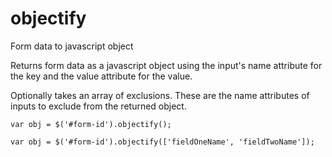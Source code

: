 # objectify

Form data to javascript object

Returns form data as a javascript object using the input's name attribute for the key and the value attribute for the value.

Optionally takes an array of exclusions. These are the name attributes of inputs to exclude from the returned object.

`var obj = $('#form-id').objectify();`

`var obj = $('#form-id').objectify(['fieldOneName', 'fieldTwoName']);`
